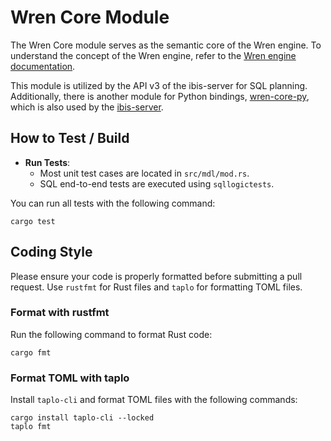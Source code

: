 # Wren Core Module

The Wren Core module serves as the semantic core of the Wren engine. To understand the concept of the Wren engine, refer to the [Wren engine documentation](https://docs.getwren.ai/oss/engine/concept/what_is_semantics). 

This module is utilized by the API v3 of the ibis-server for SQL planning. Additionally, there is another module for Python bindings, [wren-core-py](../wren-core-py/), which is also used by the [ibis-server](../ibis-server/).

## How to Test / Build

- **Run Tests**:
  - Most unit test cases are located in `src/mdl/mod.rs`.
  - SQL end-to-end tests are executed using `sqllogictests`.

You can run all tests with the following command:
```
cargo test
```


## Coding Style

Please ensure your code is properly formatted before submitting a pull request. Use `rustfmt` for Rust files and `taplo` for formatting TOML files.

### Format with rustfmt

Run the following command to format Rust code:

```
cargo fmt
```

### Format TOML with taplo

Install `taplo-cli` and format TOML files with the following commands:

```
cargo install taplo-cli --locked
taplo fmt
```